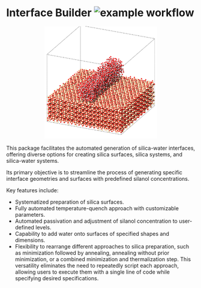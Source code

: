 # Interface Builder ![example workflow](https://github.com/antble/interface-builder/actions/workflows/documentation.yml/badge.svg)


<p align="center">
  <img src="./water-silica.png" alt="Silica-water system" width="300" height="300">
</p>
This package facilitates the automated generation of silica-water interfaces, offering diverse options for creating silica surfaces, silica systems, and silica-water systems.

Its primary objective is to streamline the process of generating specific interface geometries and surfaces with predefined silanol concentrations.

Key features include:

- Systematized preparation of silica surfaces.
- Fully automated temperature-quench approach with customizable parameters.
- Automated passivation and adjustment of silanol concentration to user-defined levels.
- Capability to add water onto surfaces of specified shapes and dimensions.
- Flexibility to rearrange different approaches to silica preparation, such as minimization followed by annealing, annealing without prior minimization, or a combined minimization and thermalization step. This versatility eliminates the need to repeatedly script each approach, allowing users to execute them with a single line of code while specifying desired specifications.
